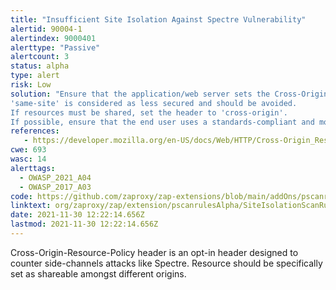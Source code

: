 ```yaml
---
title: "Insufficient Site Isolation Against Spectre Vulnerability"
alertid: 90004-1
alertindex: 9000401
alerttype: "Passive"
alertcount: 3
status: alpha
type: alert
risk: Low
solution: "Ensure that the application/web server sets the Cross-Origin-Resource-Policy header appropriately, and that it sets the Cross-Origin-Resource-Policy header to 'same-origin' for all web pages.
'same-site' is considered as less secured and should be avoided.
If resources must be shared, set the header to 'cross-origin'.
If possible, ensure that the end user uses a standards-compliant and modern web browser that supports the Cross-Origin-Resource-Policy header (https://caniuse.com/mdn-http_headers_cross-origin-resource-policy)."
references:
   - https://developer.mozilla.org/en-US/docs/Web/HTTP/Cross-Origin_Resource_Policy_(CORP)
cwe: 693
wasc: 14
alerttags: 
  - OWASP_2021_A04
  - OWASP_2017_A03
code: https://github.com/zaproxy/zap-extensions/blob/main/addOns/pscanrulesAlpha/src/main/java/org/zaproxy/zap/extension/pscanrulesAlpha/SiteIsolationScanRule.java
linktext: org/zaproxy/zap/extension/pscanrulesAlpha/SiteIsolationScanRule.java
date: 2021-11-30 12:22:14.656Z
lastmod: 2021-11-30 12:22:14.656Z
---
```

Cross-Origin-Resource-Policy header is an opt-in header designed to counter side-channels attacks like Spectre. Resource should be specifically set as shareable amongst different origins.
